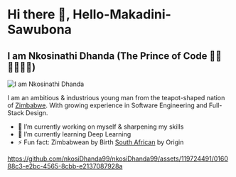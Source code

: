 # Hi there 👋, Hello-Makadini-Sawubona 
## I am Nkosinathi Dhanda (The Prince of Code 👷🤖🇿🇼🇿🇦)
![I am Nkosinathi Dhanda](https://pbs.twimg.com/profile_banners/1505063558522019842/1676687691/1500x500)

I am an ambitious & industrious young man from the teapot-shaped nation of <a href="https://en.wikipedia.org/wiki/Zimbabwe" target="_blank">Zimbabwe</a>. With growing experience in Software Engineering and Full-Stack Design.

- 🔭 I’m currently working on myself & sharpening my skills
- 🌱 I’m currently learning Deep Learning 
- ⚡ Fun fact: Zimbabwean by Birth <a href="https://en.wikipedia.org/wiki/South_Africa" target="_blank">South African</a> by Origin

https://github.com/nkosiDhanda99/nkosiDhanda99/assets/119724491/016088c3-e2bc-4565-8cbb-e2137087928a
